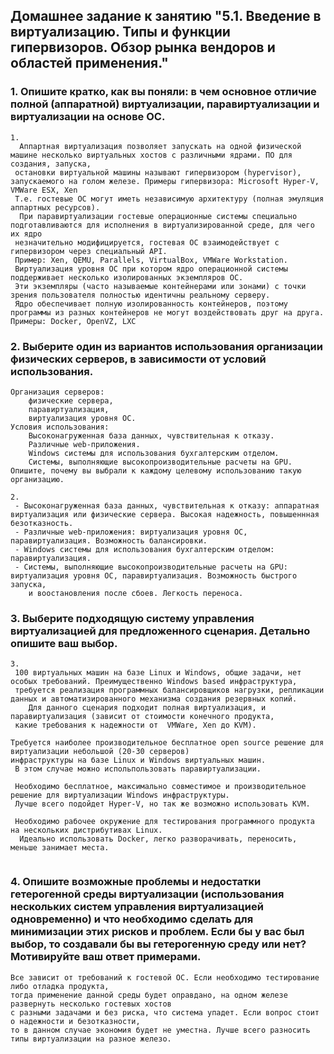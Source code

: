## Домашнее задание к занятию "5.1. Введение в виртуализацию. Типы и функции гипервизоров. Обзор рынка вендоров и областей применения."

### 1. Опишите кратко, как вы поняли: в чем основное отличие полной (аппаратной) виртуализации, паравиртуализации и виртуализации на основе ОС.
```
1.
  Аппартная виртуализация позволяет запускать на одной физической машине несколько виртуальных хостов с различными ядрами. ПО для создания, запуска,
 остановки виртуальной машины называют гипервизором (hypervisor), запускаемого на голом железе. Примеры гипервизора: Microsoft Hyper-V, VMWare ESX, Xen
 Т.е. гостевые ОС могут иметь независимую архитектуру (полная эмуляция аппартных ресурсов).
  При паравиртуализации гостевые операционные системы специально подготавливаются для исполнения в виртуализированной среде, для чего их ядро 
 незначительно модифицируется, гостевая ОС взаимодействует с гипервизором через специальный API.  
 Пример: Xen, QEMU, Parallels, VirtualBox, VMWare Workstation.
 Виртуализация уровня ОС при котором ядро операционной системы поддерживает несколько изолированных экземпляров ОС.
 Эти экземпляры (часто называемые контейнерами или зонами) с точки зрения пользователя полностью идентичны реальному серверу.
 Ядро обеспечивает полную изолированность контейнеров, поэтому программы из разных контейнеров не могут воздействовать друг на друга. Примеры: Docker, OpenVZ, LXC
``` 
### 2. Выберите один из вариантов использования организации физических серверов, в зависимости от условий использования.
``` 
Организация серверов:
    физические сервера,
    паравиртуализация,
    виртуализация уровня ОС.
Условия использования:
    Высоконагруженная база данных, чувствительная к отказу.
    Различные web-приложения.
    Windows системы для использования бухгалтерским отделом.
    Системы, выполняющие высокопроизводительные расчеты на GPU.
Опишите, почему вы выбрали к каждому целевому использованию такую организацию.
```
````
2. 
 - Высоконагруженная база данных, чувствительная к отказу: aппаратная виртуализация или физические сервера. Высокая надежность, повышеннная безотказность.
 - Различные web-приложения: виртуализация уровня ОС, паравиртуализация. Возможность балансировки.
 - Windows системы для использования бухгалтерским отделом: паравиртуализация.
 - Системы, выполняющие высокопроизводительные расчеты на GPU: виртуализация уровня ОС, паравиртуализация. Возможность быстрого запуска, 
    и воостановления после сбоев. Легкость переноса.
````

### 3. Выберите подходящую систему управления виртуализацией для предложенного сценария. Детально опишите ваш выбор.
```
3.
 100 виртуальных машин на базе Linux и Windows, общие задачи, нет особых требований. Преимущественно Windows based инфраструктура,
 требуется реализация программных балансировщиков нагрузки, репликации данных и автоматизированного механизма создания резервных копий.
    Для данного сценария подходит полная виртуализация, и паравиртуализация (зависит от стоимости конечного продукта, 
 какие требования к надежности от  VMWare, Xen до KVM). 

Требуется наиболее производительное бесплатное open source решение для виртуализации небольшой (20-30 серверов) 
инфраструктуры на базе Linux и Windows виртуальных машин.
 В этом случае можно испольпользовать паравиртуализации.
 
 Необходимо бесплатное, максимально совместимое и производительное решение для виртуализации Windows инфраструктуры.
 Лучше всего подойдет Hyper-V, но так же возможно использовать KVM. 
 
 Необходимо рабочее окружение для тестирования программного продукта на нескольких дистрибутивах Linux.
  Идеально использовать Docker, легко разворачивать, переносить, меньше занимает места.
 
```
### 4. Опишите возможные проблемы и недостатки гетерогенной среды виртуализации (использования нескольких систем управления виртуализацией одновременно) и что необходимо сделать для минимизации этих рисков и проблем. Если бы у вас был выбор, то создавали бы вы гетерогенную среду или нет? Мотивируйте ваш ответ примерами.
```
Все зависит от требований к гостевой ОС. Если необходимо тестирование либо отладка продукта, 
тогда применение данной среды будет оправдано, на одном железе развернуть несколько гостевых хостов
с разными задачами и без риска, что система упадет. Если вопрос стоит о надежности и безотказности, 
то в данном случае экономия будет не уместна. Лучше всего разносить типы виртуализации на разное железо.
```
